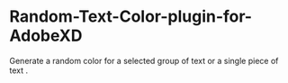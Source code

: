 # Random-Text-Color-plugin-for-AdobeXD
Generate a random color for a selected group of text or a single piece of text .
